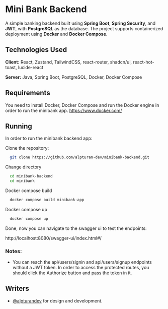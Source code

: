 
# Mini Bank Backend

A simple banking backend built using **Spring Boot**, **Spring Security**, and **JWT**, with **PostgreSQL** as the database. The project supports containerized deployment using **Docker** and **Docker Compose**.




## Technologies Used

**Client:** React, Zustand, TailwindCSS, react-router, shadcn/ui, react-hot-toast, lucide-react

**Server:** Java, Spring Boot, PostgreSQL, Docker, Docker Compose


## Requirements

You need to install Docker, Docker Compose and run the Docker engine in order to run the minibank app. https://www.docker.com/
## Running

In order to run the minibank backend app:

Clone the repository:
```bash
  git clone https://github.com/alpturan-dev/minibank-backend.git
```
Change directory
```bash
  cd minibank-backend
  cd minibank
```
Docker compose build
```bash
  docker compose build minibank-app
```
Docker compose up
```bash
  docker compose up
```
Done, now you can navigate to the swagger ui to test the endpoints:

http://localhost:8080/swagger-ui/index.html#/

### Notes: 
- You can reach the api/users/signin and api/users/signup endpoints without a JWT token. In order to access the protected routes, you should click the Authorize button and pass the token in it.


## Writers

- [@alpturandev](https://www.github.com/alpturandev) for design and development.

  

  